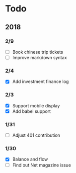 # Todo

## 2018

### 2/9 

- [ ] Book chinese trip tickets
- [ ] Improve markdown syntax

### 2/4

- [x] Add investment finance log

### 2/3

- [x] Support mobile display
- [x] Add babel support

### 1/31

- [ ] Adjust 401 contribution 

### 1/30

- [x] Balance and flow
- [ ] Find out Net magazine issue